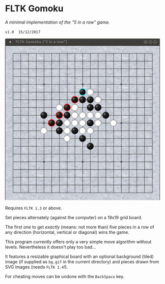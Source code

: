 # FLTK Gomoku

*A minimal implementation of the "5 in a row" game.*

`v1.0  15/12/2017`

![Screenshot of FLTK Gomoku (with custom background)](fltk-gomoku.png "Screenshot of FLTK Gomoku (with custom background)")

Requires `FLTK 1.3` or above.

Set pieces alternately (against the computer) on a
19x19 grid board.

The first one to get *exactly* (means: not more than) five pieces
in a row of any direction (horizontal, vertical or diagonal)
wins the game.

This program currently offers only a very simple move
algorithm without levels. Nevertheless it doesn't
play too bad...

It features a resizable graphical board with an optional
background (tiled) image (if supplied as `bg.gif` in the
current directory) and pieces drawn from SVG images (needs `FLTK 1.4`!).

For cheating moves can be undone  with the `BackSpace` key.
